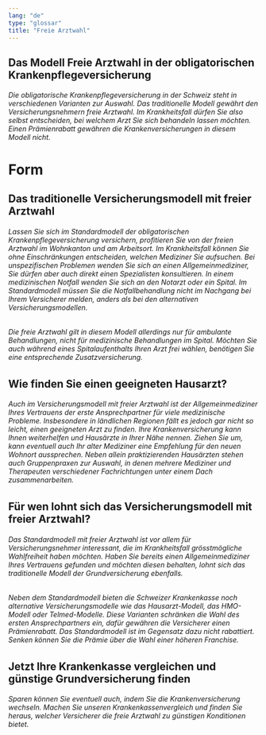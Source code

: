 ```yaml
---
lang: "de"
type: "glossar"
title: "Freie Arztwahl"
---
```


## Das Modell Freie Arztwahl in der obligatorischen Krankenpflegeversicherung

###### Die obligatorische Krankenpflegeversicherung in der Schweiz steht in verschiedenen Varianten zur Auswahl. Das traditionelle Modell gewährt den Versicherungsnehmern freie Arztwahl. Im Krankheitsfall dürfen Sie also selbst entscheiden, bei welchem Arzt Sie sich behandeln lassen möchten. Einen Prämienrabatt gewähren die Krankenversicherungen in diesem Modell nicht.

# Form

## Das traditionelle Versicherungsmodell mit freier Arztwahl

###### Lassen Sie sich im Standardmodell der obligatorischen Krankenpflegeversicherung versichern, profitieren Sie von der freien Arztwahl im Wohnkanton und am Arbeitsort. Im Krankheitsfall können Sie ohne Einschränkungen entscheiden, welchen Mediziner Sie aufsuchen. Bei unspezifischen Problemen wenden Sie sich an einen Allgemeinmediziner, Sie dürfen aber auch direkt einen Spezialisten konsultieren. In einem medizinischen Notfall wenden Sie sich an den Notarzt oder ein Spital. Im Standardmodell müssen Sie die Notfallbehandlung nicht im Nachgang bei Ihrem Versicherer melden, anders als bei den alternativen Versicherungsmodellen.

###### Die freie Arztwahl gilt in diesem Modell allerdings nur für ambulante Behandlungen, nicht für medizinische Behandlungen im Spital. Möchten Sie auch während eines Spitalaufenthalts Ihren Arzt frei wählen, benötigen Sie eine entsprechende Zusatzversicherung.

## Wie finden Sie einen geeigneten Hausarzt?

###### Auch im Versicherungsmodell mit freier Arztwahl ist der Allgemeinmediziner Ihres Vertrauens der erste Ansprechpartner für viele medizinische Probleme. Insbesondere in ländlichen Regionen fällt es jedoch gar nicht so leicht, einen geeigneten Arzt zu finden. Ihre Krankenversicherung kann Ihnen weiterhelfen und Hausärzte in Ihrer Nähe nennen. Ziehen Sie um, kann eventuell auch Ihr alter Mediziner eine Empfehlung für den neuen Wohnort aussprechen. Neben allein praktizierenden Hausärzten stehen auch Gruppenpraxen zur Auswahl, in denen mehrere Mediziner und Therapeuten verschiedener Fachrichtungen unter einem Dach zusammenarbeiten.

## Für wen lohnt sich das Versicherungsmodell mit freier Arztwahl?

###### Das Standardmodell mit freier Arztwahl ist vor allem für Versicherungsnehmer interessant, die im Krankheitsfall grösstmögliche Wahlfreiheit haben möchten. Haben Sie bereits einen Allgemeinmediziner Ihres Vertrauens gefunden und möchten diesen behalten, lohnt sich das traditionelle Modell der Grundversicherung ebenfalls.

###### Neben dem Standardmodell bieten die Schweizer Krankenkasse noch alternative Versicherungsmodelle wie das Hausarzt-Modell, das HMO-Modell oder Telmed-Modelle. Diese Varianten schränken die Wahl des ersten Ansprechpartners ein, dafür gewähren die Versicherer einen Prämienrabatt. Das Standardmodell ist im Gegensatz dazu nicht rabattiert. Senken können Sie die Prämie über die Wahl einer höheren Franchise.

## Jetzt Ihre Krankenkasse vergleichen und günstige Grundversicherung finden

###### Sparen können Sie eventuell auch, indem Sie die Krankenversicherung wechseln. Machen Sie unseren Krankenkassenvergleich und finden Sie heraus, welcher Versicherer die freie Arztwahl zu günstigen Konditionen bietet.
